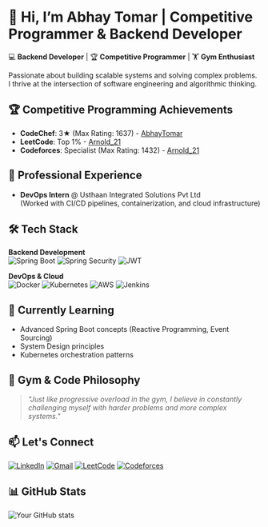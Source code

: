 # 👋 Hi, I’m Abhay Tomar | Competitive Programmer & Backend Developer

💻 **Backend Developer** | 🏆 **Competitive Programmer** | 🏋️ **Gym Enthusiast**

Passionate about building scalable systems and solving complex problems. I thrive at the intersection of software engineering and algorithmic thinking.

## 🏆 Competitive Programming Achievements
- **CodeChef**: 3★ (Max Rating: 1637) - [AbhayTomar](https://www.codechef.com/users/abhaytomar2004)
- **LeetCode**: Top 1% - [Arnold_21](https://leetcode.com/u/arnold_21/)
- **Codeforces**: Specialist (Max Rating: 1432) - [Arnold_21](https://codeforces.com/profile/Arnold_21)

## 💼 Professional Experience
- **DevOps Intern** @ Usthaan Integrated Solutions Pvt Ltd  
  (Worked with CI/CD pipelines, containerization, and cloud infrastructure)

## 🛠️ Tech Stack
**Backend Development**  
![Spring Boot](https://img.shields.io/badge/Spring_Boot-6DB33F?style=for-the-badge&logo=spring-boot&logoColor=white)
![Spring Security](https://img.shields.io/badge/Spring_Security-6DB33F?style=for-the-badge&logo=spring-security&logoColor=white)
![JWT](https://img.shields.io/badge/JWT-000000?style=for-the-badge&logo=JSON%20web%20tokens&logoColor=white)

**DevOps & Cloud**  
![Docker](https://img.shields.io/badge/Docker-2496ED?style=for-the-badge&logo=docker&logoColor=white)
![Kubernetes](https://img.shields.io/badge/Kubernetes-326CE5?style=for-the-badge&logo=kubernetes&logoColor=white)
![AWS](https://img.shields.io/badge/AWS-232F3E?style=for-the-badge&logo=amazon-aws&logoColor=white)
![Jenkins](https://img.shields.io/badge/Jenkins-D24939?style=for-the-badge&logo=Jenkins&logoColor=white)

## 🌱 Currently Learning
- Advanced Spring Boot concepts (Reactive Programming, Event Sourcing)
- System Design principles
- Kubernetes orchestration patterns

## 💪 Gym & Code Philosophy
> *"Just like progressive overload in the gym, I believe in constantly challenging myself with harder problems and more complex systems."*

## 📫 Let's Connect
[![LinkedIn](https://img.shields.io/badge/LinkedIn-0077B5?style=for-the-badge&logo=linkedin&logoColor=white)](https://www.linkedin.com/in/abhay-tomar-b093b3251/)
[![Gmail](https://img.shields.io/badge/Gmail-D14836?style=for-the-badge&logo=gmail&logoColor=white)](mailto:abhayalpha21@gmail.com)
[![LeetCode](https://img.shields.io/badge/LeetCode-FFA116?style=for-the-badge&logo=leetcode&logoColor=black)](https://leetcode.com/u/arnold_21/)
[![Codeforces](https://img.shields.io/badge/Codeforces-1F8ACB?style=for-the-badge&logo=codeforces&logoColor=white)](https://codeforces.com/profile/Arnold_21)

## 📊 GitHub Stats
![Your GitHub stats](https://github-readme-stats.vercel.app/api?username=Abhaytomar2004&show_icons=true&theme=radical)

<!---
Abhaytomar2004/Abhaytomar2004 is a ✨ special ✨ repository because its `README.md` (this file) appears on your GitHub profile.
--->
